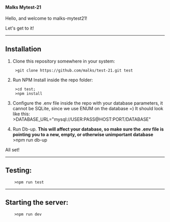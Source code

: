 <h4>Malks Mytest-21</h4>

Hello, and welcome to malks-mytest21!

Let's get to it!

-----
Installation
-----

1) Clone this repository somewhere in your system:

        >git clone https://github.com/malks/test-21.git test

2) Run NPM Install inside the repo folder:

        >cd test;
        >npm install

3) Configure the .env file inside the repo with your database parameters, it cannot be SQLite, since we use ENUM on the database =)
        It should look like this:
            >DATABASE_URL="mysql://USER:PASS@HOST:PORT/DATABASE"

4) Run Db-up. <b>This will affect your database, so make sure the .env file is pointing you to a new, empty, or otherwise unimportant database</b>
        >npm run db-up

All set!

-----
Testing:
-----
        >npm run test

-----
Starting the server:
-----
        >npm run dev